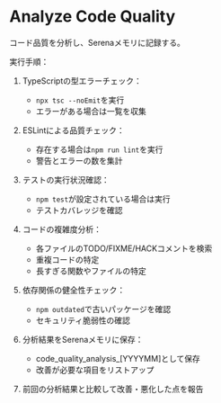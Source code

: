 # Analyze Code Quality

コード品質を分析し、Serenaメモリに記録する。

実行手順：

1. TypeScriptの型エラーチェック：
   - `npx tsc --noEmit`を実行
   - エラーがある場合は一覧を収集

2. ESLintによる品質チェック：
   - 存在する場合は`npm run lint`を実行
   - 警告とエラーの数を集計

3. テストの実行状況確認：
   - `npm test`が設定されている場合は実行
   - テストカバレッジを確認

4. コードの複雑度分析：
   - 各ファイルのTODO/FIXME/HACKコメントを検索
   - 重複コードの特定
   - 長すぎる関数やファイルの特定

5. 依存関係の健全性チェック：
   - `npm outdated`で古いパッケージを確認
   - セキュリティ脆弱性の確認

6. 分析結果をSerenaメモリに保存：
   - code_quality_analysis_[YYYYMM]として保存
   - 改善が必要な項目をリストアップ

7. 前回の分析結果と比較して改善・悪化した点を報告